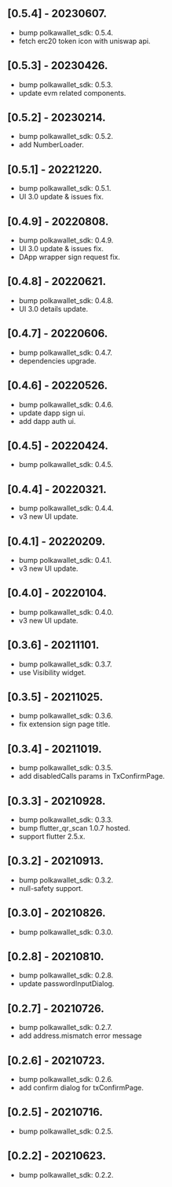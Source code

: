 ## [0.5.4] - 20230607.

* bump polkawallet_sdk: 0.5.4.
* fetch erc20 token icon with uniswap api.

## [0.5.3] - 20230426.

* bump polkawallet_sdk: 0.5.3.
* update evm related components.

## [0.5.2] - 20230214.

* bump polkawallet_sdk: 0.5.2.
* add NumberLoader.

## [0.5.1] - 20221220.

* bump polkawallet_sdk: 0.5.1.
* UI 3.0 update & issues fix.

## [0.4.9] - 20220808.

* bump polkawallet_sdk: 0.4.9.
* UI 3.0 update & issues fix.
* DApp wrapper sign request fix.

## [0.4.8] - 20220621.

* bump polkawallet_sdk: 0.4.8.
* UI 3.0 details update.

## [0.4.7] - 20220606.

* bump polkawallet_sdk: 0.4.7.
* dependencies upgrade.

## [0.4.6] - 20220526.

* bump polkawallet_sdk: 0.4.6.
* update dapp sign ui.
* add dapp auth ui.

## [0.4.5] - 20220424.

* bump polkawallet_sdk: 0.4.5.

## [0.4.4] - 20220321.

* bump polkawallet_sdk: 0.4.4.
* v3 new UI update.

## [0.4.1] - 20220209.

* bump polkawallet_sdk: 0.4.1.
* v3 new UI update.

## [0.4.0] - 20220104.

* bump polkawallet_sdk: 0.4.0.
* v3 new UI update.

## [0.3.6] - 20211101.

* bump polkawallet_sdk: 0.3.7.
* use Visibility widget.

## [0.3.5] - 20211025.

* bump polkawallet_sdk: 0.3.6.
* fix extension sign page title.

## [0.3.4] - 20211019.

* bump polkawallet_sdk: 0.3.5.
* add disabledCalls params in TxConfirmPage.

## [0.3.3] - 20210928.

* bump polkawallet_sdk: 0.3.3.
* bump flutter_qr_scan 1.0.7 hosted.
* support flutter 2.5.x.

## [0.3.2] - 20210913.

* bump polkawallet_sdk: 0.3.2.
* null-safety support.

## [0.3.0] - 20210826.

* bump polkawallet_sdk: 0.3.0.

## [0.2.8] - 20210810.

* bump polkawallet_sdk: 0.2.8.
* update passwordInputDialog.

## [0.2.7] - 20210726.

* bump polkawallet_sdk: 0.2.7.
* add address.mismatch error message

## [0.2.6] - 20210723.

* bump polkawallet_sdk: 0.2.6.
* add confirm dialog for txConfirmPage.

## [0.2.5] - 20210716.

* bump polkawallet_sdk: 0.2.5.

## [0.2.2] - 20210623.

* bump polkawallet_sdk: 0.2.2.
